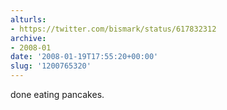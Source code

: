 ```yaml
---
alturls:
- https://twitter.com/bismark/status/617832312
archive:
- 2008-01
date: '2008-01-19T17:55:20+00:00'
slug: '1200765320'
---
```


done eating pancakes.

